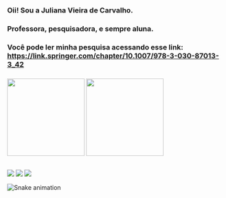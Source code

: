 ### Oii! Sou a Juliana Vieira de Carvalho.
### Professora, pesquisadora, e sempre aluna.
### Você pode ler minha pesquisa acessando esse link: https://link.springer.com/chapter/10.1007/978-3-030-87013-3_42
###

<div>
  <img height="180em" src="https://github-readme-stats.vercel.app/api?username=Julianavcarvalho&show_icons=true&theme=dark&include_all_commits=true&count_private=true"/>
  <img height="180em" src="https://github-readme-stats.vercel.app/api/top-langs/?username=Julianavcarvalho&layout=compact&langs_count=16&theme=dark"/>
</div>

  ##
  
<div>
  <a href = "mailto:juliana.vcarvalhoo@gmail.com"><img src="https://img.shields.io/badge/Gmail-D14836?style=for-the-badge&logo=gmail&logoColor=white" target="_blank"></a>
   <a href="https://www.linkedin.com/in/juliana-vieira-de-carvalho-685907197/" target="_blank"><img src="https://img.shields.io/badge/-LinkedIn-%230077B5?style=for-the-badge&logo=linkedin&logoColor=white" target="_blank"></a>   
  <a href="https://www.instagram.com/zu__carvalho/" target="_blank"><img src="https://img.shields.io/badge/-Instagram-%23E4405F?style=for-the-badge&logo=instagram&logoColor=white" target="_blank"></a>
</div>


  ![Snake animation](https://github.com/Julianavcarvalho/Julianavcarvalho/blob/output/github-contribution-grid-snake.svg)
